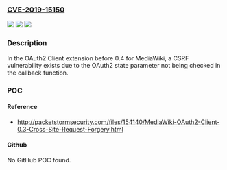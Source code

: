 ### [CVE-2019-15150](https://cve.mitre.org/cgi-bin/cvename.cgi?name=CVE-2019-15150)
![](https://img.shields.io/static/v1?label=Product&message=n%2Fa&color=blue)
![](https://img.shields.io/static/v1?label=Version&message=n%2Fa&color=blue)
![](https://img.shields.io/static/v1?label=Vulnerability&message=n%2Fa&color=brighgreen)

### Description

In the OAuth2 Client extension before 0.4 for MediaWiki, a CSRF vulnerability exists due to the OAuth2 state parameter not being checked in the callback function.

### POC

#### Reference
- http://packetstormsecurity.com/files/154140/MediaWiki-OAuth2-Client-0.3-Cross-Site-Request-Forgery.html

#### Github
No GitHub POC found.

